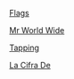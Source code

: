 [Flags](Flags.md)

[Mr World Wide](Mr.Worldwide.md)

[Tapping](Tapping.md)

[La Cifra De](La_cifra_de.md)